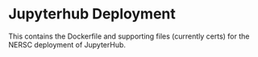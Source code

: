 # Jupyterhub Deployment

This contains the Dockerfile and supporting files (currently certs) for the NERSC deployment of JupyterHub.
